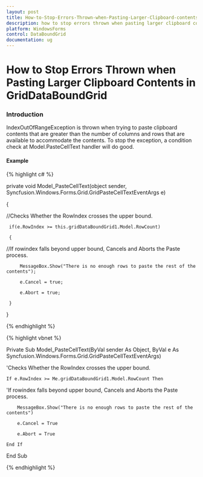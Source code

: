```yaml
---
layout: post
title: How-to-Stop-Errors-Thrown-when-Pasting-Larger-Clipboard-contents-in-Griddataboundgrid
description: how to stop errors thrown when pasting larger clipboard contents in griddataboundgrid
platform: WindowsForms
control: DataBoundGrid
documentation: ug
---
```


# How to Stop Errors Thrown when Pasting Larger Clipboard Contents in GridDataBoundGrid

### Introduction

IndexOutOfRangeException is thrown when trying to paste clipboard contents that are greater than the number of columns and rows that are available to accommodate the contents. To stop the exception, a condition check at Model.PasteCellText handler will do good.

#### Example

{% highlight c# %}



private void Model_PasteCellText(object sender, Syncfusion.Windows.Forms.Grid.GridPasteCellTextEventArgs e)

{

//Checks Whether the RowIndex crosses the upper bound.

     if(e.RowIndex >= this.gridDataBoundGrid1.Model.RowCount)

     {

//If rowindex falls beyond upper bound, Cancels and Aborts the Paste process.

         MessageBox.Show("There is no enough rows to paste the rest of the contents");

         e.Cancel = true;

         e.Abort = true;

     }

}


{% endhighlight %}

{% highlight vbnet %}



Private Sub Model_PasteCellText(ByVal sender As Object, ByVal e As Syncfusion.Windows.Forms.Grid.GridPasteCellTextEventArgs)



'Checks Whether the RowIndex crosses the upper bound.  

    If e.RowIndex >= Me.gridDataBoundGrid1.Model.RowCount Then



'If rowindex falls beyond upper bound, Cancels and Aborts the Paste process.

        MessageBox.Show("There is no enough rows to paste the rest of the contents")

        e.Cancel = True

        e.Abort = True

    End If

End Sub


{% endhighlight %}

